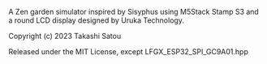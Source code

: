 A Zen garden simulator inspired by Sisyphus
using M5Stack Stamp S3 and a round LCD display designed by Uruka Technology.

Copyright (c) 2023 Takashi Satou

Released under the MIT License, except LFGX_ESP32_SPI_GC9A01.hpp

